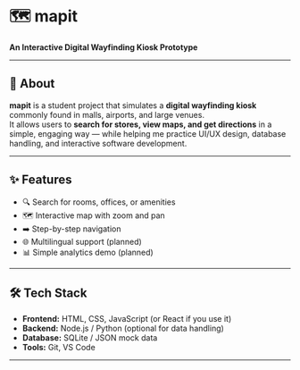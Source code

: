# 🗺️ mapit  
**An Interactive Digital Wayfinding Kiosk Prototype**

---

## 📖 About  
**mapit** is a student project that simulates a **digital wayfinding kiosk** commonly found in malls, airports, and large venues.  
It allows users to **search for stores, view maps, and get directions** in a simple, engaging way — while helping me practice UI/UX design, database handling, and interactive software development.

---

## ✨ Features  
- 🔍 Search for rooms, offices, or amenities  
- 🗺️ Interactive map with zoom and pan  
- ➡️ Step-by-step navigation  
- 🌐 Multilingual support (planned)  
- 📊 Simple analytics demo (planned)  

---

## 🛠️ Tech Stack  
- **Frontend:** HTML, CSS, JavaScript (or React if you use it)  
- **Backend:** Node.js / Python (optional for data handling)  
- **Database:** SQLite / JSON mock data  
- **Tools:** Git, VS Code  

---
